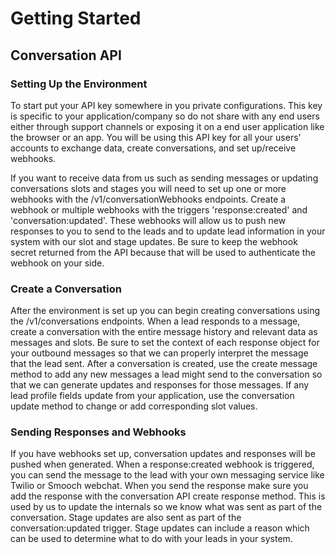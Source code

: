 # Getting Started

## Conversation API

### Setting Up the Environment

To start put your API key somewhere in you private configurations. This key is specific to your application/company so do not share with any end users either through support channels or exposing it on a end user application like the browser or an app. You will be using this API key for all your users' accounts to exchange data, create conversations, and set up/receive webhooks.

If you want to receive data from us such as sending messages or updating conversations slots and stages you will need to set up one or more webhooks with the /v1/conversationWebhooks endpoints. Create a webhook or multiple webhooks with the triggers 'response:created' and 'conversation:updated'. These webhooks will allow us to push new responses to you to send to the leads and to update lead information in your system with our slot and stage updates. Be sure to keep the webhook secret returned from the API because that will be used to authenticate the webhook on your side.

### Create a Conversation

After the environment is set up you can begin creating conversations using the /v1/conversations endpoints. When a lead responds to a message, create a conversation with the entire message history and relevant data as messages and slots. Be sure to set the context of each response object for your outbound messages so that we can properly interpret the message that the lead sent. After a conversation is created, use the create message method to add any new messages a lead might send to the conversation so that we can generate updates and responses for those messages. If any lead profile fields update from your application, use the conversation update method to change or add corresponding slot values.

### Sending Responses and Webhooks

If you have webhooks set up, conversation updates and responses will be pushed when generated. When a response:created webhook is triggered, you can send the message to the lead with your own messaging service like Twilio or Smooch webchat. When you send the response make sure you add the response with the conversation API create response method. This is used by us to update the internals so we know what was sent as part of the conversation.  Stage updates are also sent as part of the conversation:updated trigger. Stage updates can include a reason which can be used to determine what to do with your leads in your system.

